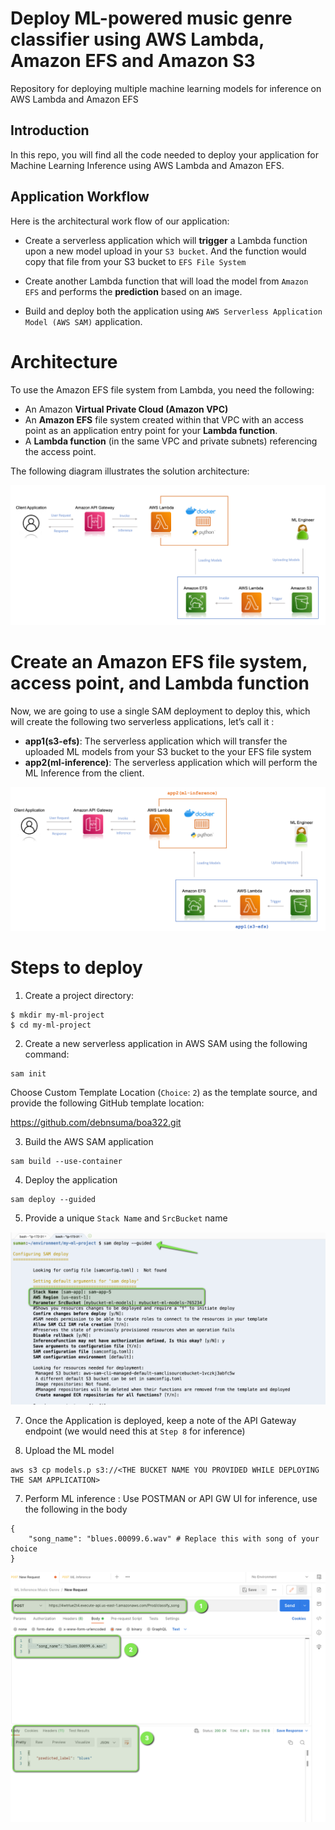 # Deploy ML-powered music genre classifier using AWS Lambda, Amazon EFS and Amazon S3

Repository for deploying multiple machine learning models for inference on AWS Lambda and Amazon EFS 

## Introduction 

In this repo, you will find all the code needed to deploy your application for Machine Learning Inference using AWS Lambda and Amazon EFS. 

## Application Workflow 

Here is the architectural work flow of our application:

- Create a serverless application which will __trigger__ a Lambda function upon a new model upload in your `S3 bucket`. And the function would copy that file from your S3 bucket to `EFS File System`

- Create another Lambda function that will load the model from `Amazon EFS` and performs the __prediction__ based on an image.

- Build and deploy both the application using  `AWS Serverless Application Model (AWS SAM)` application.

# Architecture 

To use the Amazon EFS file system from Lambda, you need the following:

- An Amazon __Virtual Private Cloud (Amazon VPC)__
- An __Amazon EFS__ file system created within that VPC with an access point as an application entry point for your __Lambda function__.
- A __Lambda function__ (in the same VPC and private subnets) referencing the access point.

The following diagram illustrates the solution architecture:

![Architecture Diagram](img/img1.png)

# Create an Amazon EFS file system, access point, and Lambda function

Now, we are going to use a single SAM deployment to deploy this, which will create the following two serverless applications, let’s call it :

- __app1(s3-efs)__: The serverless application which will transfer the uploaded ML models from your S3 bucket to the your EFS file system
- __app2(ml-inference)__: The serverless application which will perform the ML Inference from the client. 

![Architecture Diagram](img/img2.png)

# Steps to deploy 

1. Create a project directory:

```
$ mkdir my-ml-project
$ cd my-ml-project
```

2. Create a new serverless application in AWS SAM using the following command:

```
sam init
```

Choose Custom Template Location (`Choice`: `2`) as the template source, and provide the following GitHub template location:

https://github.com/debnsuma/boa322.git

3. Build the AWS SAM application

```
sam build --use-container
```

4. Deploy the application
```
sam deploy --guided
```
5. Provide a unique `Stack Name` and `SrcBucket` name 

![Architecture Diagram](img/img4.png)

7. Once the Application is deployed, keep a note of the API Gateway endpoint (we would need this at `Step 8` for inference)

6. Upload the ML model

```
aws s3 cp models.p s3://<THE BUCKET NAME YOU PROVIDED WHILE DEPLOYING THE SAM APPLICATION>
```

7. Perform ML inference : Use POSTMAN or API GW UI for inference, use the following in the body 

```
{
    "song_name": "blues.00099.6.wav" # Replace this with song of your choice
}
```
![Architecture Diagram](img/img3.png)